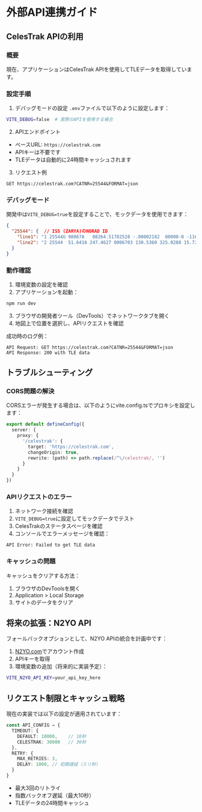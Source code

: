 # 外部API連携ガイド

## CelesTrak APIの利用

### 概要
現在、アプリケーションはCelesTrak APIを使用してTLEデータを取得しています。

### 設定手順

1. デバッグモードの設定
`.env`ファイルで以下のように設定します：
```bash
VITE_DEBUG=false  # 実際のAPIを使用する場合
```

2. APIエンドポイント
- ベースURL: `https://celestrak.com`
- APIキーは不要です
- TLEデータは自動的に24時間キャッシュされます

3. リクエスト例
```http
GET https://celestrak.com?CATNR=25544&FORMAT=json
```

### デバッグモード

開発中は`VITE_DEBUG=true`を設定することで、モックデータを使用できます：

```json
{
  "25544": {  // ISS (ZARYA)のNORAD ID
    "line1": "1 25544U 98067A   08264.51782528 -.00002182  00000-0 -11606-4 0  2927",
    "line2": "2 25544  51.6416 247.4627 0006703 130.5360 325.0288 15.72125391563537"
  }
}
```

### 動作確認

1. 環境変数の設定を確認
2. アプリケーションを起動：
```bash
npm run dev
```

3. ブラウザの開発者ツール（DevTools）でネットワークタブを開く
4. 地図上で位置を選択し、APIリクエストを確認

成功時のログ例：
```
API Request: GET https://celestrak.com?CATNR=25544&FORMAT=json
API Response: 200 with TLE data
```

## トラブルシューティング

### CORS問題の解決

CORSエラーが発生する場合は、以下のようにvite.config.tsでプロキシを設定します：

```typescript
export default defineConfig({
  server: {
    proxy: {
      '/celestrak': {
        target: 'https://celestrak.com',
        changeOrigin: true,
        rewrite: (path) => path.replace(/^\/celestrak/, '')
      }
    }
  }
})
```

### APIリクエストのエラー

1. ネットワーク接続を確認
2. `VITE_DEBUG=true`に設定してモックデータでテスト
3. CelesTrakのステータスページを確認
4. コンソールでエラーメッセージを確認：
```
API Error: Failed to get TLE data
```

### キャッシュの問題

キャッシュをクリアする方法：
1. ブラウザのDevToolsを開く
2. Application > Local Storage
3. サイトのデータをクリア

## 将来の拡張：N2YO API

フォールバックオプションとして、N2YO APIの統合を計画中です：

1. [N2YO.com](https://www.n2yo.com/api/)でアカウント作成
2. APIキーを取得
3. 環境変数の追加（将来的に実装予定）：
```bash
VITE_N2YO_API_KEY=your_api_key_here
```

## リクエスト制限とキャッシュ戦略

現在の実装では以下の設定が適用されています：

```typescript
const API_CONFIG = {
  TIMEOUT: {
    DEFAULT: 10000,    // 10秒
    CELESTRAK: 30000   // 30秒
  },
  RETRY: {
    MAX_RETRIES: 3,
    DELAY: 1000, // 初期遅延（ミリ秒）
  }
}
```

- 最大3回のリトライ
- 指数バックオフ遅延（最大10秒）
- TLEデータの24時間キャッシュ
